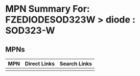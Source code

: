 



# MPN Summary For: FZEDIODESOD323W > diode : SOD323-W

## MPNs
  

|MPN|Direct Links|Search Links|
| :--- | :--- | :--- |
||||

